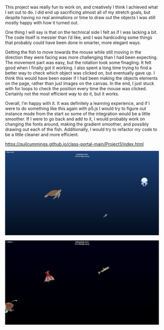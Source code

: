 
This project was really fun to work on, and creatively I think I achieved what I set out to do. I did end up sacrificing almost all of my stretch goals, but despite having no real animations or time to draw out the objects I was still mostly happy with how it turned out.
  
One thing I will say is that on the technical side I felt as if I was lacking a bit. The code itself is messier than I’d like, and I was hardcoding some things that probably could have been done in smarter, more elegant ways.

Getting the fish to move towards the mouse while still moving in the direction they were facing was more challenging than I had been expecting. The movement part was easy, but the rotation took some finagling. It felt good when I finally got it working. I also spent a long time trying to find a better way to check which object was clicked on, but eventually gave up. I think this would have been easier if I had been making the objects elements on the page, rather than just images on the canvas. In the end, I just stuck with for loops to check the position every time the mouse was clicked. Certainly not the most efficient way to do it, but it works.

Overall, I’m happy with it. It was definitely a learning experience, and if I were to do something like this again with p5.js I would try to figure out instance mode from the start so some of the integration would be a little smoother. If I were to go back and add to it, I would probably work on changing the fonts around, making the gradient smoother, and possibly drawing out each of the fish. Additionally, I would try to refactor my code to be a little cleaner and more efficient. 

https://quilcummings.github.io/class-portal-main/Project1/index.html

![My Image](images/screenshot1.jpg)

![My Image](images/screenshot2.jpg)
